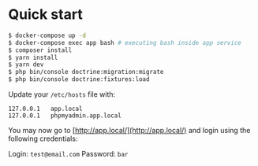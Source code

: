 
# Quick start

```bash
$ docker-compose up -d
$ docker-compose exec app bash # executing bash inside app service
$ composer install
$ yarn install
$ yarn dev
$ php bin/console doctrine:migration:migrate
$ php bin/console doctrine:fixtures:load
```

Update your `/etc/hosts` file with:

```
127.0.0.1   app.local
127.0.0.1   phpmyadmin.app.local
```

You may now go to [http://app.local/](http://app.local/) and
login using the following credentials:

Login: `test@email.com`
Password: `bar`
